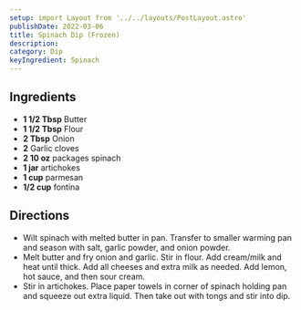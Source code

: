 ```yaml
---
setup: import Layout from '../../layouts/PostLayout.astro'
publishDate: 2022-03-06
title: Spinach Dip (Frozen)
description:
category: Dip
keyIngredient: Spinach
---
```


## Ingredients
- **1 1/2 Tbsp** Butter
- **1 1/2 Tbsp** Flour
- **2 Tbsp** Onion
- **2** Garlic cloves
- **2 10 oz** packages spinach
- **1 jar** artichokes
- **1 cup** parmesan
- **1/2 cup** fontina

## Directions
- Wilt spinach with melted butter in pan. Transfer to smaller warming pan and season with salt, garlic powder, and onion powder.
- Melt butter and fry onion and garlic. Stir in flour. Add cream/milk and heat until thick. Add all cheeses and extra milk as needed. Add lemon, hot sauce, and then sour cream.
- Stir in artichokes. Place paper towels in corner of spinach holding pan and squeeze out extra liquid. Then take out with tongs and stir into dip.
